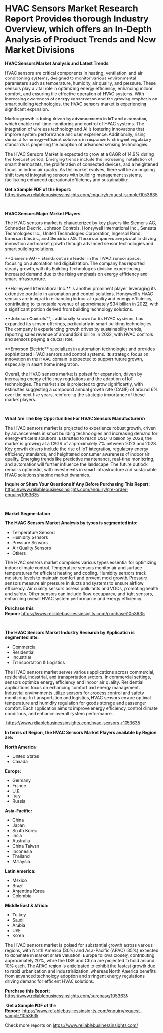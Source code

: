 <p><h1>HVAC Sensors Market Research Report Provides thorough Industry Overview, which offers an In-Depth Analysis of Product Trends and New Market Divisions</h1></p><p><strong>HVAC Sensors Market Analysis and Latest Trends</strong></p>
<p><p>HVAC sensors are critical components in heating, ventilation, and air conditioning systems, designed to monitor various environmental parameters such as temperature, humidity, air quality, and pressure. These sensors play a vital role in optimizing energy efficiency, enhancing indoor comfort, and ensuring the effective operation of HVAC systems. With increasing awareness of energy conservation and the growing emphasis on smart building technologies, the HVAC sensors market is experiencing significant expansion.</p><p>Market growth is being driven by advancements in IoT and automation, which enable real-time monitoring and control of HVAC systems. The integration of wireless technology and AI is fostering innovations that improve system performance and user experience. Additionally, rising demand for energy-efficient solutions in response to stringent regulatory standards is propelling the adoption of advanced sensing technologies.</p><p>The HVAC Sensors Market is expected to grow at a CAGR of 14.9% during the forecast period. Emerging trends include the increasing installation of smart thermostats, the proliferation of connected devices, and a heightened focus on indoor air quality. As the market evolves, there will be an ongoing shift toward integrating sensors with building management systems, facilitating enhanced operational efficiency and sustainability.</p></p>
<p><strong>Get a Sample PDF of the Report:&nbsp;</strong> <a href="https://www.reliablebusinessinsights.com/enquiry/request-sample/1053635?utm_campaign=2820&utm_medium=2&utm_source=Github&utm_content=ia&utm_term=06042025&utm_id=hvac-sensors">https://www.reliablebusinessinsights.com/enquiry/request-sample/1053635</a></p>
<p>&nbsp;</p>
<p><strong>HVAC Sensors Major Market Players</strong></p>
<p><p>The HVAC sensors market is characterized by key players like Siemens AG, Schneider Electric, Johnson Controls, Honeywell International Inc., Sensata Technologies Inc., United Technologies Corporation, Ingersoll Rand, Emerson Electric, and Sensirion AG. These companies are pivotal in driving innovation and market growth through advanced sensor technologies and smart building solutions.</p><p>**Siemens AG** stands out as a leader in the HVAC sensor space, focusing on automation and digitalization. The company has reported steady growth, with its Building Technologies division experiencing increased demand due to the rising emphasis on energy efficiency and smart infrastructure.</p><p>**Honeywell International Inc.** is another prominent player, leveraging its extensive portfolio in automation and control solutions. Honeywell’s HVAC sensors are integral in enhancing indoor air quality and energy efficiency, contributing to its notable revenue of approximately $34 billion in 2022, with a significant portion derived from building technology solutions.</p><p>**Johnson Controls**, traditionally known for its HVAC systems, has expanded its sensor offerings, particularly in smart building technologies. The company is experiencing growth driven by sustainability trends, reporting sales revenue of around $24 billion in 2022, with HVAC controls and sensors playing a crucial role.</p><p>**Emerson Electric** specializes in automation technologies and provides sophisticated HVAC sensors and control systems. Its strategic focus on innovation in the HVAC domain is expected to support future growth, especially in smart home integration.</p><p>Overall, the HVAC sensors market is poised for expansion, driven by increasing energy efficiency regulations and the adoption of IoT technologies. The market size is projected to grow significantly, with estimates suggesting a compound annual growth rate (CAGR) of around 6% over the next five years, reinforcing the strategic importance of these market players.</p></p>
<p>&nbsp;</p>
<p><strong>What Are The Key Opportunities For HVAC Sensors Manufacturers?</strong></p>
<p><p>The HVAC sensors market is projected to experience robust growth, driven by advancements in smart building technologies and increasing demand for energy-efficient solutions. Estimated to reach USD 10 billion by 2028, the market is growing at a CAGR of approximately 7% between 2023 and 2028. Key growth drivers include the rise of IoT integration, regulatory energy efficiency standards, and heightened consumer awareness of indoor air quality. Emerging trends like predictive maintenance, real-time monitoring, and automation will further influence the landscape. The future outlook remains optimistic, with investments in smart infrastructure and sustainable HVAC solutions shaping market dynamics.</p></p>
<p><strong>Inquire or Share Your Questions If Any Before Purchasing This Report:</strong> <a href="https://www.reliablebusinessinsights.com/enquiry/pre-order-enquiry/1053635?utm_campaign=2820&utm_medium=2&utm_source=Github&utm_content=ia&utm_term=06042025&utm_id=hvac-sensors">https://www.reliablebusinessinsights.com/enquiry/pre-order-enquiry/1053635</a></p>
<p>&nbsp;</p>
<p><strong>Market Segmentation</strong></p>
<p><strong>The HVAC Sensors Market Analysis by types is segmented into:</strong></p>
<p><ul><li>Temperature Sensors</li><li>Humidity Sensors</li><li>Pressure Sensors</li><li>Air Quality Sensors</li><li>Others</li></ul></p>
<p><p>The HVAC sensors market comprises various types essential for optimizing indoor climate control. Temperature sensors monitor air and surface temperatures for efficient heating and cooling. Humidity sensors track moisture levels to maintain comfort and prevent mold growth. Pressure sensors measure air pressure in ducts and systems to ensure airflow efficiency. Air quality sensors assess pollutants and VOCs, promoting health and safety. Other sensors can include flow, occupancy, and light sensors, enhancing overall HVAC system performance and energy efficiency.</p></p>
<p><strong>Purchase this Report:&nbsp;</strong><a href="https://www.reliablebusinessinsights.com/purchase/1053635?utm_campaign=2820&utm_medium=2&utm_source=Github&utm_content=ia&utm_term=06042025&utm_id=hvac-sensors">https://www.reliablebusinessinsights.com/purchase/1053635</a></p>
<p>&nbsp;</p>
<p><strong>The HVAC Sensors Market Industry Research by Application is segmented into:</strong></p>
<p><ul><li>Commercial</li><li>Residential</li><li>Industrial</li><li>Transportation & Logistics</li></ul></p>
<p><p>The HVAC sensors market serves various applications across commercial, residential, industrial, and transportation sectors. In commercial settings, sensors optimize energy efficiency and indoor air quality. Residential applications focus on enhancing comfort and energy management. Industrial environments utilize sensors for process control and safety monitoring. In transportation and logistics, HVAC sensors ensure optimal temperature and humidity regulation for goods storage and passenger comfort. Each application aims to improve energy efficiency, control climate conditions, and enhance overall system performance.</p></p>
<p><a href="https://www.reliablebusinessinsights.com/hvac-sensors-r1053635?utm_campaign=2820&utm_medium=2&utm_source=Github&utm_content=ia&utm_term=06042025&utm_id=hvac-sensors">&nbsp;https://www.reliablebusinessinsights.com/hvac-sensors-r1053635</a></p>
<p><strong>In terms of Region, the HVAC Sensors Market Players available by Region are:</strong></p>
<p>
    <p> <strong> North America: </strong>
        <ul>
            <li>United States</li>
            <li>Canada</li>
        </ul>
        </p> 
    <p> <strong> Europe: </strong>
        <ul>
            <li>Germany</li>
            <li>France</li>
            <li>U.K.</li>
            <li>Italy</li>
            <li>Russia</li>
        </ul>
        </p> 
    <p> <strong> Asia-Pacific: </strong>
        <ul>
            <li>China</li>
            <li>Japan</li>
            <li>South Korea</li>
            <li>India</li>
            <li>Australia</li>
            <li>China Taiwan</li>
            <li>Indonesia</li>
            <li>Thailand</li>
            <li>Malaysia</li>
        </ul>
        </p> 
    <p> <strong> Latin America: </strong>
        <ul>
            <li>Mexico</li>
            <li>Brazil</li>
            <li>Argentina Korea</li>
            <li>Colombia</li>
        </ul>
        </p> 
    <p> <strong> Middle East & Africa: </strong>
        <ul>
            <li>Turkey</li>
            <li>Saudi</li>
            <li>Arabia</li>
            <li>UAE</li>
            <li>Korea</li>
        </ul>
    </p>
    </p>
<p><p>The HVAC sensors market is poised for substantial growth across various regions, with North America (30%) and Asia-Pacific (APAC) (35%) expected to dominate in market share valuation. Europe follows closely, contributing approximately 20%, while the USA and China are projected to hold around 10% each. The APAC region is anticipated to exhibit the fastest growth due to rapid urbanization and industrialization, whereas North America benefits from advanced technology adoption and stringent energy regulations driving demand for efficient HVAC solutions.</p></p>
<p><strong>Purchase this Report: </strong><a href="https://www.reliablebusinessinsights.com/purchase/1053635?utm_campaign=2820&utm_medium=2&utm_source=Github&utm_content=ia&utm_term=06042025&utm_id=hvac-sensors">https://www.reliablebusinessinsights.com/purchase/1053635</a></p>
<p>&nbsp;<strong>Get a Sample PDF of the Report:&nbsp;&nbsp;</strong><a href="https://www.reliablebusinessinsights.com/enquiry/request-sample/1053635?utm_campaign=2820&utm_medium=2&utm_source=Github&utm_content=ia&utm_term=06042025&utm_id=hvac-sensors">https://www.reliablebusinessinsights.com/enquiry/request-sample/1053635</a></p>
<p><strong></strong></p>
<p>Check more reports on <a href="https://www.reliablebusinessinsights.com/?utm_campaign=2820&utm_medium=2&utm_source=Github&utm_content=ia&utm_term=06042025&utm_id=hvac-sensors">https://www.reliablebusinessinsights.com/</a></p>